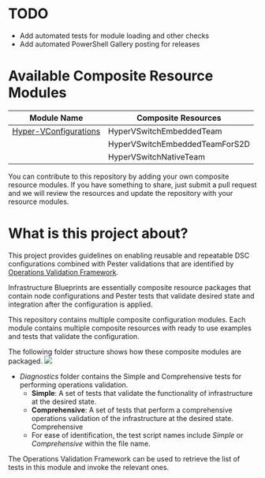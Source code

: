 # TODO #
- Add automated tests for module loading and other checks
- Add automated PowerShell Gallery posting for releases

# Available Composite Resource Modules #
| Module Name  | Composite Resources |
| -----------  | ------------------- |
| [Hyper-VConfigurations](https://www.powershellgallery.com/packages/Hyper-VConfigurations) | HyperVSwitchEmbeddedTeam |
|  | HyperVSwitchEmbeddedTeamForS2D |
|  | HyperVSwitchNativeTeam |

You can contribute to this repository by adding your own composite resource modules. If you have something to share, just submit a pull request and we will review the resources and update the repository with your resource modules.

# What is this project about? #

This project provides guidelines on enabling reusable and repeatable DSC configurations combined with Pester validations that are identified by [Operations Validation Framework](https://github.com/PowerShell/Operation-Validation-Framework).

Infrastructure Blueprints are essentially composite resource packages that contain node configurations and Pester tests that validate desired state and integration after the configuration is applied.

This repository contains multiple composite configuration modules. Each module contains multiple composite resources with ready to use examples and tests that validate the configuration.
 
The following folder structure shows how these composite modules are packaged.
![](http://i.imgur.com/4QZnVg5.png)

- *Diagnostics* folder contains the Simple and Comprehensive tests for performing operations validation.
	- **Simple**: A set of tests that validate the functionality of infrastructure at the desired state.
	- **Comprehensive**: A set of tests that perform a comprehensive operations validation of the infrastructure at the desired state. Comprehensive 
	- For ease of identification, the test script names include *Simple* or *Comprehensive* within the file name.

The Operations Validation Framework can be used to retrieve the list of tests in this module and invoke the relevant ones.